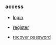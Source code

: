 ### access

* [login](https://github.com/tegcommerce/tegcommerce-requirement/blob/master/page/login.md)

* [register](https://github.com/tegcommerce/tegcommerce-requirement/blob/master/page/register.md)

* [recover password](https://github.com/tegcommerce/tegcommerce-requirement/blob/master/page/recover-password.md)
